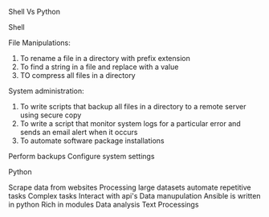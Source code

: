 Shell Vs Python

Shell

File Manipulations:
1. To rename a file in a directory with prefix extension
2.  To find a string in a file and replace with a value
3.  TO compress all files in a directory 

System administration:

1.  To write scripts that backup all files in a directory to a remote server using secure copy
2.  To write a script that monitor system logs for a particular error and sends an email alert when it occurs
3.  To automate software package installations



Perform backups
Configure system settings


Python

Scrape data from websites
Processing large datasets
automate repetitive tasks
Complex tasks
Interact with api's
Data manupulation
Ansible is written in python
Rich in modules
Data analysis
Text Processings





